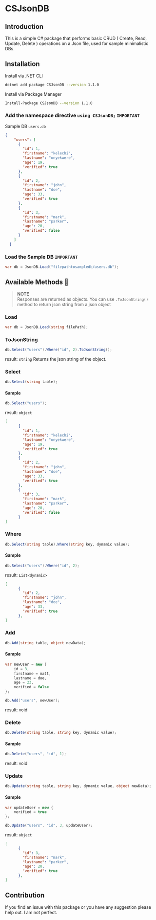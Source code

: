 # CSJsonDB
## Introduction

This is a simple C# package that performs basic CRUD ( Create, Read, Update, Delete ) operations on a Json file, used for sample minimalistic DBs.

## Installation

Install via .NET CLI

```bash
dotnet add package CSJsonDB --version 1.1.0
```
Install via Package Manager

```bash
Install-Package CSJsonDB --version 1.1.0
```

### Add the namespace directive `using CSJsonDB;`  `IMPORTANT`

Sample DB `users.db`

```json
{
    "users": [
      {
        "id": 1,
        "firstname": "kelechi",
        "lastname": "onyekwere",
        "age": 19,
        "verified": true
      },
      {
        "id": 2,
        "firstname": "john",
        "lastname": "doe",
        "age": 33,
        "verified": true
      },
      {
        "id": 3,
        "firstname": "mark",
        "lastname": "parker",
        "age": 20,
        "verified": false
      }
    ]
  }
  ```

### Load the Sample DB `IMPORTANT`

```c#
var db = JsonDB.Load("filepathtosampledb/users.db");
```

## Available Methods 🧨

>**NOTE**</br>
>Responses are returned as objects. You can use `.ToJsonString()` method to return json string from a json object

### Load

```c#
var db = JsonDB.Load(string filePath);
```


### ToJsonString

```c#
db.Select("users").Where("id", 2).ToJsonString();
```
result: `string` Returns the json string of the object.

### Select

```c#
db.Select(string table);
```

#### Sample 
```c#
db.Select("users");
```
result: `object`
```json
[
      {
        "id": 1,
        "firstname": "kelechi",
        "lastname": "onyekwere",
        "age": 19,
        "verified": true
      },
      {
        "id": 2,
        "firstname": "john",
        "lastname": "doe",
        "age": 33,
        "verified": true
      },
      {
        "id": 3,
        "firstname": "mark",
        "lastname": "parker",
        "age": 20,
        "verified": false
      }
]
```

### Where
```c#
db.Select(string table).Where(string key, dynamic value);
```
#### Sample
```c#
db.Select("users").Where("id", 2);
```
result: `List<dynamic>`
```json
[
      {
        "id": 2,
        "firstname": "john",
        "lastname": "doe",
        "age": 33,
        "verified": true
      },
]
```

### Add
```c#
db.Add(string table, object newData);
```
#### Sample
```c#
var newUser = new {
    id = 3,
    firstname = matt,
    lastname = doe,
    age = 23,
    verified = false
};

db.Add("users", newUser);
```
result: void

### Delete
```c#
db.Delete(string table, string key, dynamic value);
```
#### Sample
```c#
db.Delete("users", "id", 1);
```
result: void

### Update
```c#
db.Update(string table, string key, dynamic value, object newData);
```
#### Sample
```c#
var updateUser = new {
    verified = true
};

db.Update("users", "id", 3, updateUser);
```
result: `object`
```json
[
      {
        "id": 3,
        "firstname": "mark",
        "lastname": "parker",
        "age": 20,
        "verified": true
      },
]
```


## Contribution

If you find an issue with this package or you have any suggestion please help out. I am not perfect.
